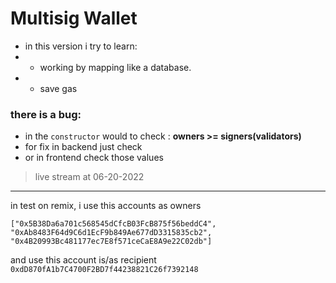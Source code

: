 # Multisig Wallet

- in this version i try to learn: 
- - working by mapping like a database.
- - save gas 

### there is a bug: 
- in the `constructor` would to check : **owners >= signers(validators)**
- for fix in backend just check
- or in frontend check those values

> live stream at 06-20-2022

---

in test on remix, i use this accounts as owners
```
["0x5B38Da6a701c568545dCfcB03FcB875f56beddC4",
"0xAb8483F64d9C6d1EcF9b849Ae677dD3315835cb2",
"0x4B20993Bc481177ec7E8f571ceCaE8A9e22C02db"]
```
and use this account is/as recipient 
`0xdD870fA1b7C4700F2BD7f44238821C26f7392148`
